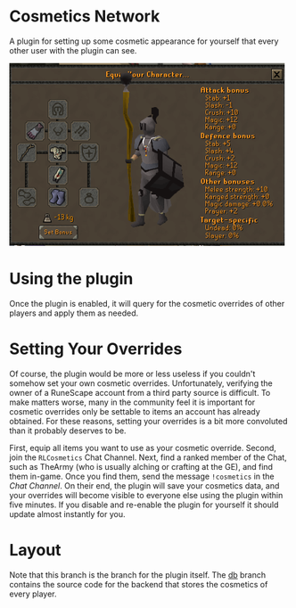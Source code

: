 # Cosmetics Network
A plugin for setting up some cosmetic appearance for yourself that every other user with the plugin can see.

![An example of the plugin in action](resources/example.png)

# Using the plugin
Once the plugin is enabled, it will query for the cosmetic overrides of other players and apply them as needed.

# Setting Your Overrides
Of course, the plugin would be more or less useless if you couldn't somehow set your own cosmetic overrides.
Unfortunately, verifying the owner of a RuneScape account from a third party source is difficult. To make matters
worse, many in the community feel it is important for cosmetic overrides only be settable to items an account
has already obtained. For these reasons, setting your overrides is a bit more convoluted than it probably
deserves to be.

First, equip all items you want to use as your cosmetic override.
Second, join the `RLCosmetics` Chat Channel. 
Next, find a ranked member of the Chat, such as TheArmy (who is usually alching or crafting at the GE), and find them in-game.
Once you find them, send the message `!cosmetics` in the _Chat Channel_. On their end, the plugin will save your cosmetics data,
and your overrides will become visible to everyone else using the plugin within five minutes. If you disable and re-enable the plugin
for yourself it should update almost instantly for you.

# Layout
Note that this branch is the branch for the plugin itself. The [db](https://github.com/JohnathonNow/runelite-cosmetic-network/tree/db)
branch contains the source code for the backend that stores the cosmetics of every player.

